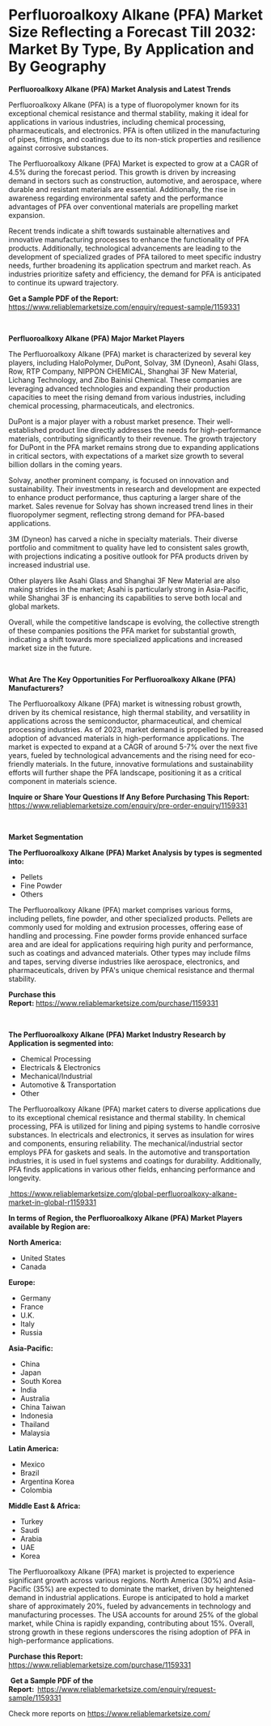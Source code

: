 <p><h1>Perfluoroalkoxy Alkane (PFA) Market Size Reflecting a Forecast Till 2032: Market By Type, By Application and By Geography</h1></p><p><strong>Perfluoroalkoxy Alkane (PFA) Market Analysis and Latest Trends</strong></p>
<p><p>Perfluoroalkoxy Alkane (PFA) is a type of fluoropolymer known for its exceptional chemical resistance and thermal stability, making it ideal for applications in various industries, including chemical processing, pharmaceuticals, and electronics. PFA is often utilized in the manufacturing of pipes, fittings, and coatings due to its non-stick properties and resilience against corrosive substances.</p><p>The Perfluoroalkoxy Alkane (PFA) Market is expected to grow at a CAGR of 4.5% during the forecast period. This growth is driven by increasing demand in sectors such as construction, automotive, and aerospace, where durable and resistant materials are essential. Additionally, the rise in awareness regarding environmental safety and the performance advantages of PFA over conventional materials are propelling market expansion. </p><p>Recent trends indicate a shift towards sustainable alternatives and innovative manufacturing processes to enhance the functionality of PFA products. Additionally, technological advancements are leading to the development of specialized grades of PFA tailored to meet specific industry needs, further broadening its application spectrum and market reach. As industries prioritize safety and efficiency, the demand for PFA is anticipated to continue its upward trajectory.</p></p>
<p><strong>Get a Sample PDF of the Report:&nbsp;</strong> <a href="https://www.reliablemarketsize.com/enquiry/request-sample/1159331?utm_campaign=1845&utm_medium=2&utm_source=Github&utm_content=ia&utm_term=01022025&utm_id=perfluoroalkoxy-alkane-pfa">https://www.reliablemarketsize.com/enquiry/request-sample/1159331</a></p>
<p>&nbsp;</p>
<p><strong>Perfluoroalkoxy Alkane (PFA) Major Market Players</strong></p>
<p><p>The Perfluoroalkoxy Alkane (PFA) market is characterized by several key players, including HaloPolymer, DuPont, Solvay, 3M (Dyneon), Asahi Glass, Row, RTP Company, NIPPON CHEMICAL, Shanghai 3F New Material, Lichang Technology, and Zibo Bainisi Chemical. These companies are leveraging advanced technologies and expanding their production capacities to meet the rising demand from various industries, including chemical processing, pharmaceuticals, and electronics.</p><p>DuPont is a major player with a robust market presence. Their well-established product line directly addresses the needs for high-performance materials, contributing significantly to their revenue. The growth trajectory for DuPont in the PFA market remains strong due to expanding applications in critical sectors, with expectations of a market size growth to several billion dollars in the coming years.</p><p>Solvay, another prominent company, is focused on innovation and sustainability. Their investments in research and development are expected to enhance product performance, thus capturing a larger share of the market. Sales revenue for Solvay has shown increased trend lines in their fluoropolymer segment, reflecting strong demand for PFA-based applications.</p><p>3M (Dyneon) has carved a niche in specialty materials. Their diverse portfolio and commitment to quality have led to consistent sales growth, with projections indicating a positive outlook for PFA products driven by increased industrial use.</p><p>Other players like Asahi Glass and Shanghai 3F New Material are also making strides in the market; Asahi is particularly strong in Asia-Pacific, while Shanghai 3F is enhancing its capabilities to serve both local and global markets.</p><p>Overall, while the competitive landscape is evolving, the collective strength of these companies positions the PFA market for substantial growth, indicating a shift towards more specialized applications and increased market size in the future.</p></p>
<p>&nbsp;</p>
<p><strong>What Are The Key Opportunities For Perfluoroalkoxy Alkane (PFA) Manufacturers?</strong></p>
<p><p>The Perfluoroalkoxy Alkane (PFA) market is witnessing robust growth, driven by its chemical resistance, high thermal stability, and versatility in applications across the semiconductor, pharmaceutical, and chemical processing industries. As of 2023, market demand is propelled by increased adoption of advanced materials in high-performance applications. The market is expected to expand at a CAGR of around 5-7% over the next five years, fueled by technological advancements and the rising need for eco-friendly materials. In the future, innovative formulations and sustainability efforts will further shape the PFA landscape, positioning it as a critical component in materials science.</p></p>
<p><strong>Inquire or Share Your Questions If Any Before Purchasing This Report:</strong> <a href="https://www.reliablemarketsize.com/enquiry/pre-order-enquiry/1159331?utm_campaign=1845&utm_medium=2&utm_source=Github&utm_content=ia&utm_term=01022025&utm_id=perfluoroalkoxy-alkane-pfa">https://www.reliablemarketsize.com/enquiry/pre-order-enquiry/1159331</a></p>
<p>&nbsp;</p>
<p><strong>Market Segmentation</strong></p>
<p><strong>The Perfluoroalkoxy Alkane (PFA) Market Analysis by types is segmented into:</strong></p>
<p><ul><li>Pellets</li><li>Fine Powder</li><li>Others</li></ul></p>
<p><p>The Perfluoroalkoxy Alkane (PFA) market comprises various forms, including pellets, fine powder, and other specialized products. Pellets are commonly used for molding and extrusion processes, offering ease of handling and processing. Fine powder forms provide enhanced surface area and are ideal for applications requiring high purity and performance, such as coatings and advanced materials. Other types may include films and tapes, serving diverse industries like aerospace, electronics, and pharmaceuticals, driven by PFA's unique chemical resistance and thermal stability.</p></p>
<p><strong>Purchase this Report:&nbsp;</strong><a href="https://www.reliablemarketsize.com/purchase/1159331?utm_campaign=1845&utm_medium=2&utm_source=Github&utm_content=ia&utm_term=01022025&utm_id=perfluoroalkoxy-alkane-pfa">https://www.reliablemarketsize.com/purchase/1159331</a></p>
<p>&nbsp;</p>
<p><strong>The Perfluoroalkoxy Alkane (PFA) Market Industry Research by Application is segmented into:</strong></p>
<p><ul><li>Chemical Processing</li><li>Electricals & Electronics</li><li>Mechanical/Industrial</li><li>Automotive & Transportation</li><li>Other</li></ul></p>
<p><p>The Perfluoroalkoxy Alkane (PFA) market caters to diverse applications due to its exceptional chemical resistance and thermal stability. In chemical processing, PFA is utilized for lining and piping systems to handle corrosive substances. In electricals and electronics, it serves as insulation for wires and components, ensuring reliability. The mechanical/industrial sector employs PFA for gaskets and seals. In the automotive and transportation industries, it is used in fuel systems and coatings for durability. Additionally, PFA finds applications in various other fields, enhancing performance and longevity.</p></p>
<p><a href="https://www.reliablemarketsize.com/global-perfluoroalkoxy-alkane-market-in-global-r1159331?utm_campaign=1845&utm_medium=2&utm_source=Github&utm_content=ia&utm_term=01022025&utm_id=perfluoroalkoxy-alkane-pfa">&nbsp;https://www.reliablemarketsize.com/global-perfluoroalkoxy-alkane-market-in-global-r1159331</a></p>
<p><strong>In terms of Region, the Perfluoroalkoxy Alkane (PFA) Market Players available by Region are:</strong></p>
<p>
    <p> <strong> North America: </strong>
        <ul>
            <li>United States</li>
            <li>Canada</li>
        </ul>
        </p> 
    <p> <strong> Europe: </strong>
        <ul>
            <li>Germany</li>
            <li>France</li>
            <li>U.K.</li>
            <li>Italy</li>
            <li>Russia</li>
        </ul>
        </p> 
    <p> <strong> Asia-Pacific: </strong>
        <ul>
            <li>China</li>
            <li>Japan</li>
            <li>South Korea</li>
            <li>India</li>
            <li>Australia</li>
            <li>China Taiwan</li>
            <li>Indonesia</li>
            <li>Thailand</li>
            <li>Malaysia</li>
        </ul>
        </p> 
    <p> <strong> Latin America: </strong>
        <ul>
            <li>Mexico</li>
            <li>Brazil</li>
            <li>Argentina Korea</li>
            <li>Colombia</li>
        </ul>
        </p> 
    <p> <strong> Middle East & Africa: </strong>
        <ul>
            <li>Turkey</li>
            <li>Saudi</li>
            <li>Arabia</li>
            <li>UAE</li>
            <li>Korea</li>
        </ul>
    </p>
    </p>
<p><p>The Perfluoroalkoxy Alkane (PFA) market is projected to experience significant growth across various regions. North America (30%) and Asia-Pacific (35%) are expected to dominate the market, driven by heightened demand in industrial applications. Europe is anticipated to hold a market share of approximately 20%, fueled by advancements in technology and manufacturing processes. The USA accounts for around 25% of the global market, while China is rapidly expanding, contributing about 15%. Overall, strong growth in these regions underscores the rising adoption of PFA in high-performance applications.</p></p>
<p><strong>Purchase this Report: </strong><a href="https://www.reliablemarketsize.com/purchase/1159331?utm_campaign=1845&utm_medium=2&utm_source=Github&utm_content=ia&utm_term=01022025&utm_id=perfluoroalkoxy-alkane-pfa">https://www.reliablemarketsize.com/purchase/1159331</a></p>
<p>&nbsp;<strong>Get a Sample PDF of the Report:&nbsp;&nbsp;</strong><a href="https://www.reliablemarketsize.com/enquiry/request-sample/1159331?utm_campaign=1845&utm_medium=2&utm_source=Github&utm_content=ia&utm_term=01022025&utm_id=perfluoroalkoxy-alkane-pfa">https://www.reliablemarketsize.com/enquiry/request-sample/1159331</a></p>
<p><strong></strong></p>
<p>Check more reports on <a href="https://www.reliablemarketsize.com/?utm_campaign=1845&utm_medium=2&utm_source=Github&utm_content=ia&utm_term=01022025&utm_id=perfluoroalkoxy-alkane-pfa">https://www.reliablemarketsize.com/</a></p>